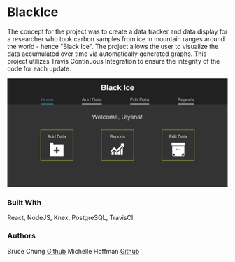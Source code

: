 # BlackIce

The concept for the project was to create a data tracker and data display for a researcher who took carbon samples from ice in mountain ranges around the world - hence "Black Ice".  The project allows the user to visualize the data accumulated over time via automatically generated graphs.  This project utilizes Travis Continuous Integration to ensure the integrity of the code for each update.

![LandingPage](/readme_assets/blackice.png?raw=true "Landing Page")


### Built With

React, NodeJS, Knex, PostgreSQL, TravisCI

### Authors

Bruce Chung [Github](https://github.com/brucekchung)
Michelle Hoffman [Github](https://github.com/michellehoffman)
